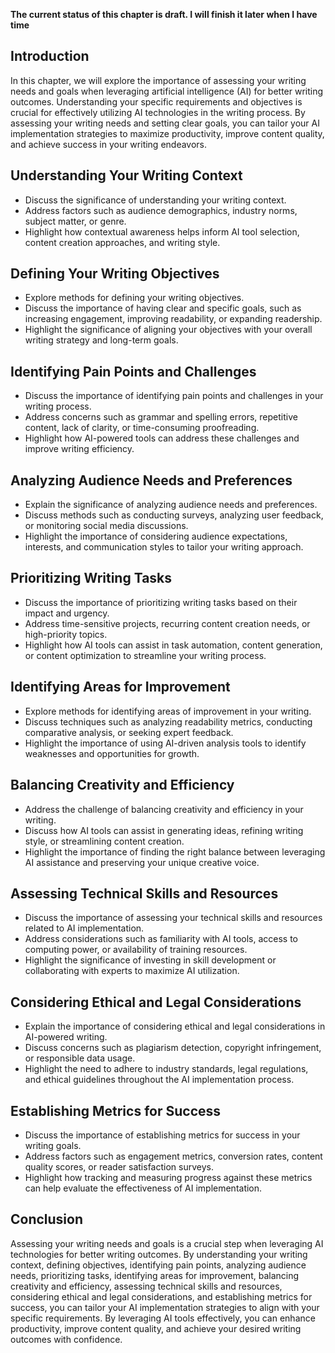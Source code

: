 **The current status of this chapter is draft. I will finish it later when I have time**

Introduction
------------

In this chapter, we will explore the importance of assessing your writing needs and goals when leveraging artificial intelligence (AI) for better writing outcomes. Understanding your specific requirements and objectives is crucial for effectively utilizing AI technologies in the writing process. By assessing your writing needs and setting clear goals, you can tailor your AI implementation strategies to maximize productivity, improve content quality, and achieve success in your writing endeavors.

Understanding Your Writing Context
----------------------------------

* Discuss the significance of understanding your writing context.
* Address factors such as audience demographics, industry norms, subject matter, or genre.
* Highlight how contextual awareness helps inform AI tool selection, content creation approaches, and writing style.

Defining Your Writing Objectives
--------------------------------

* Explore methods for defining your writing objectives.
* Discuss the importance of having clear and specific goals, such as increasing engagement, improving readability, or expanding readership.
* Highlight the significance of aligning your objectives with your overall writing strategy and long-term goals.

Identifying Pain Points and Challenges
--------------------------------------

* Discuss the importance of identifying pain points and challenges in your writing process.
* Address concerns such as grammar and spelling errors, repetitive content, lack of clarity, or time-consuming proofreading.
* Highlight how AI-powered tools can address these challenges and improve writing efficiency.

Analyzing Audience Needs and Preferences
----------------------------------------

* Explain the significance of analyzing audience needs and preferences.
* Discuss methods such as conducting surveys, analyzing user feedback, or monitoring social media discussions.
* Highlight the importance of considering audience expectations, interests, and communication styles to tailor your writing approach.

Prioritizing Writing Tasks
--------------------------

* Discuss the importance of prioritizing writing tasks based on their impact and urgency.
* Address time-sensitive projects, recurring content creation needs, or high-priority topics.
* Highlight how AI tools can assist in task automation, content generation, or content optimization to streamline your writing process.

Identifying Areas for Improvement
---------------------------------

* Explore methods for identifying areas of improvement in your writing.
* Discuss techniques such as analyzing readability metrics, conducting comparative analysis, or seeking expert feedback.
* Highlight the importance of using AI-driven analysis tools to identify weaknesses and opportunities for growth.

Balancing Creativity and Efficiency
-----------------------------------

* Address the challenge of balancing creativity and efficiency in your writing.
* Discuss how AI tools can assist in generating ideas, refining writing style, or streamlining content creation.
* Highlight the importance of finding the right balance between leveraging AI assistance and preserving your unique creative voice.

Assessing Technical Skills and Resources
----------------------------------------

* Discuss the importance of assessing your technical skills and resources related to AI implementation.
* Address considerations such as familiarity with AI tools, access to computing power, or availability of training resources.
* Highlight the significance of investing in skill development or collaborating with experts to maximize AI utilization.

Considering Ethical and Legal Considerations
--------------------------------------------

* Explain the importance of considering ethical and legal considerations in AI-powered writing.
* Discuss concerns such as plagiarism detection, copyright infringement, or responsible data usage.
* Highlight the need to adhere to industry standards, legal regulations, and ethical guidelines throughout the AI implementation process.

Establishing Metrics for Success
--------------------------------

* Discuss the importance of establishing metrics for success in your writing goals.
* Address factors such as engagement metrics, conversion rates, content quality scores, or reader satisfaction surveys.
* Highlight how tracking and measuring progress against these metrics can help evaluate the effectiveness of AI implementation.

Conclusion
----------

Assessing your writing needs and goals is a crucial step when leveraging AI technologies for better writing outcomes. By understanding your writing context, defining objectives, identifying pain points, analyzing audience needs, prioritizing tasks, identifying areas for improvement, balancing creativity and efficiency, assessing technical skills and resources, considering ethical and legal considerations, and establishing metrics for success, you can tailor your AI implementation strategies to align with your specific requirements. By leveraging AI tools effectively, you can enhance productivity, improve content quality, and achieve your desired writing outcomes with confidence.
